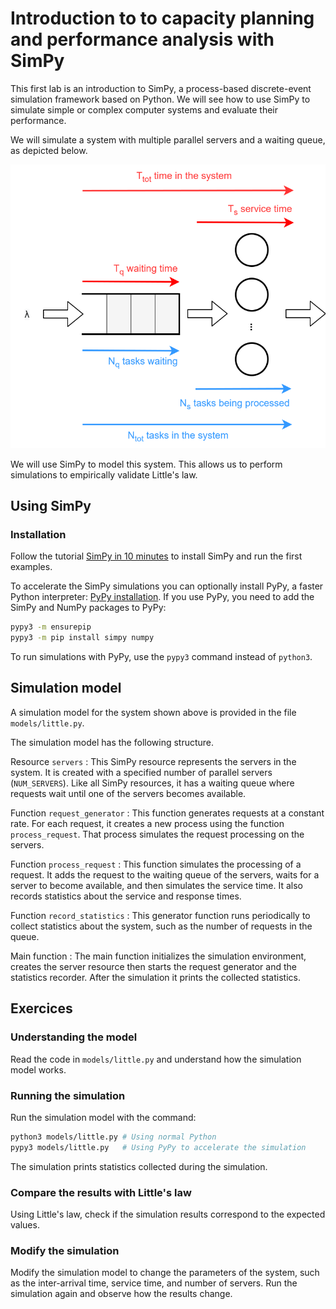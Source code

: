 Introduction to to capacity planning and performance analysis with SimPy
========================================================================

This first lab is an introduction to SimPy, a process-based discrete-event simulation framework based on Python. We will see how to use SimPy to simulate simple or complex computer systems and evaluate their performance.

We will simulate a system with multiple parallel servers and a waiting queue, as depicted below.

![Server system](images/system.svg)

We will use SimPy to model this system. This allows us to perform simulations to empirically validate Little's law.

Using SimPy
-----------

### Installation

Follow the tutorial [SimPy in 10 minutes](https://simpy.readthedocs.io/en/latest/simpy_intro/index.html) to install SimPy and run the first examples.

To accelerate the SimPy simulations you can optionally install PyPy, a faster Python interpreter: [PyPy installation](https://doc.pypy.org/en/latest/install.html). If you use PyPy, you need to add the SimPy and NumPy packages to PyPy:

```bash
pypy3 -m ensurepip
pypy3 -m pip install simpy numpy
```

To run simulations with PyPy, use the `pypy3` command instead of `python3`.

Simulation model
----------------

A simulation model for the system shown above is provided in the file `models/little.py`. 

The simulation model has the following structure.

Resource `servers`
:  This SimPy resource represents the servers in the system. It is created with a specified number of parallel servers (`NUM_SERVERS`). Like all SimPy resources, it has a waiting queue where requests wait until one of the servers becomes available.

Function `request_generator`
: This function generates requests at a constant rate. For each request, it creates a new process using the function `process_request`. That process simulates the request processing on the servers.

Function `process_request`
: This function simulates the processing of a request. It adds the request to the waiting queue of the servers, waits for a server to become available, and then simulates the service time. It also records statistics about the service and response times.

Function `record_statistics`
:  This generator function runs periodically to collect statistics about the system, such as the number of requests in the queue.

Main function
:  The main function initializes the simulation environment, creates the server resource then starts the request generator and the statistics recorder. After the simulation it prints the collected statistics.

Exercices
---------

### Understanding the model

Read the code in `models/little.py` and understand how the simulation model works.

### Running the simulation

Run the simulation model with the command:

```bash
python3 models/little.py # Using normal Python
pypy3 models/little.py   # Using PyPy to accelerate the simulation
```

The simulation prints statistics collected during the simulation.

### Compare the results with Little's law

Using Little's law, check if the simulation results correspond to the expected values.

### Modify the simulation

Modify the simulation model to change the parameters of the system, such as the inter-arrival time, service time, and number of servers. Run the simulation again and observe how the results change.
